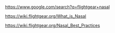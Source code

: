 https://www.google.com/search?q=flightgear+nasal

https://wiki.flightgear.org/What_is_Nasal

https://wiki.flightgear.org/Nasal_Best_Practices
